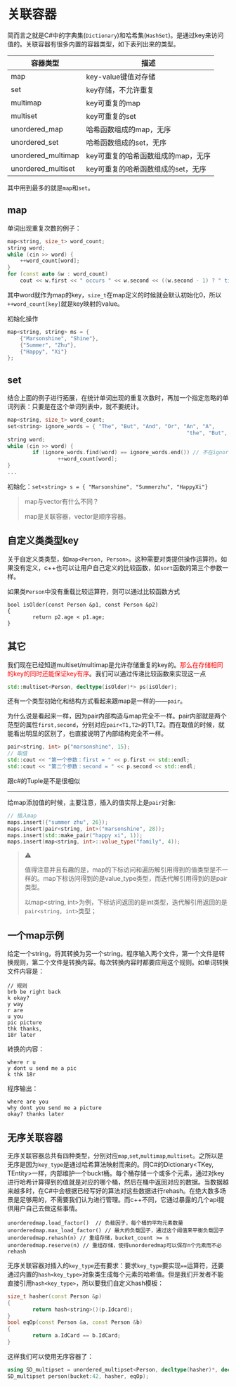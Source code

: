 # 关联容器

简而言之就是C#中的字典集(`Dictionary`)和哈希集(`HashSet`)。是通过key来访问值的。关联容器有很多内置的容器类型，如下表列出来的类型。

| 容器类型           | 描述                               |
| ------------------ | ---------------------------------- |
| map                | key-value键值对存储                |
| set                | key存储，不允许重复                |
| multimap           | key可重复的map                     |
| multiset           | key可重复的set                     |
| unordered_map      | 哈希函数组成的map，无序            |
| unordered_set      | 哈希函数组成的set，无序            |
| unordered_multimap | key可重复的哈希函数组成的map，无序 |
| unordered_multiset | key可重复的哈希函数组成的set，无序 |

其中用到最多的就是`map`和`set`。

## map

单词出现重复次数的例子：

```c++
map<string, size_t> word_count;
string word;
while (cin >> word) {
	++word_count[word];
}
for (const auto &w : word_count)
	cout << w.first << " occurs " << w.second << ((w.second - 1) ? " times" : " time") << endl;
```

其中word就作为map的key，`size_t`在map定义的时候就会默认初始化0，所以`++word_count[key]`就是key映射的value。

初始化操作

```c++
map<string, string> ms = {
    {"Marsonshine", "Shine"},
    {"Summer", "Zhu"},
    {"Happy", "Xi"}
};
```

## set

结合上面的例子进行拓展，在统计单词出现的重复次数时，再加一个指定忽略的单词列表：只要是在这个单词列表中，就不要统计。

```c++
map<string, size_t> word_count;
set<string> ignore_words = { "The", "But", "And", "Or", "An", "A", 
														 "the", "But", "and", "or", "an", "a"} // 当然我们也可以直接用标准函数tolower来达到忽略大小写的目的
string word;
while (cin >> word) {
		if (ignore_words.find(word) == ignore_words.end()) // 不在ignore_words中，则统计
				++word_count[word];
}
...
```

初始化：`set<string> s = { "Marsonshine", "Summerzhu", "HappyXi"}`
> map与vector有什么不同？
>
> map是关联容器，vector是顺序容器。

## 自定义类类型key

关于自定义类类型，如`map<Person, Person>`。这种需要对类提供操作运算符。如果没有定义，c++也可以让用户自己定义的比较函数，如`sort`函数的第三个参数一样。

如果类`Person`中没有重载比较运算符，则可以通过比较函数方式

```
bool isOlder(const Person &p1, const Person &p2)
{
		return p2.age < p1.age;
}
```

## 其它

我们现在已经知道multiset/multimap是允许存储重复的key的。<font color="red">那么在存储相同的key的同时还能保证key有序</font>。我们可以通过传递比较函数来实现这一点

```c++
std::multiset<Person, decltype(isOlder)*> ps(isOlder);
```

还有一个类型初始化和结构方式看起来跟map是一样的——`pair`。

为什么说是看起来一样，因为pair内部构造与map完全不一样。pair内部就是两个范型的属性`first,second`，分别对应`pair<T1,T2>`的T1,T2。而在取值的时候，就能看出明显的区别了，也直接说明了内部结构完全不一样。

```c++
pair<string, int> p{"marsonshine", 15};
// 取值
std::cout << "第一个参数：first = " << p.first << std::endl;
std::cout << "第二个参数：second = " << p.second << std::endl;
```

跟c#的Tuple<T>是不是很相似

------

给map添加值的时候，主要注意，插入的值实际上是`pair`对象:

```c++
// 插入map
maps.insert({"summer zhu", 26});
maps.insert(pair<string, int>("marsonshine", 28));
maps.insert(std::make_pair("happy xi", 1));
maps.insert(map<string, int>::value_type("family", 4));
```

> ⚠️
>
> 值得注意并且有趣的是，map的下标访问和遍历解引用得到的值类型是不一样的。map下标访问得到的是value_type类型，而迭代解引用得到的是pair类型。
>
> 以map<string, int>为例，下标访问返回的是int类型，迭代解引用返回的是`pair<string, int>`类型；

## 一个map示例

给定一个string，将其转换为另一个string。程序输入两个文件，第一个文件是转换规则，第二个文件是转换内容。每次转换内容时都要应用这个规则。如单词转换文件内容是：

```
// 规则
brb be right back
k okay?
y way
r are
u you
pic picture
thk thanks,
18r later
```

转换的内容：

```
where r u
y dont u send me a pic
k thk 18r
```

程序输出：

```
where are you
why dont you send me a picture
okay? thanks later
```

## 无序关联容器

无序关联容器总共有四种类型，分别对应`map`,`set`,`multimap`,`multiset`。之所以是无序是因为`key_type`是通过哈希算法映射而来的。同C#的Dictionary<TKey, TEntity>一样，内部维护一个buckt桶。每个桶存储一个或多个元素，通过对key进行哈希计算得到的值就是对应的哪个桶，然后在桶中返回对应的数据。当数据越来越多时，在C#中会根据已经写好的算法对这些数据进行rehash。在绝大数多场景是足够用的，不需要我们认为进行管理。而c++不同，它通过暴露的几个api提供用户自己去做这些事情。

```
unorderedmap.load_factor()	// 负载因子，每个桶的平均元素数量
unorderedmap.max_load_factor() // 最大的负载因子，通过这个阈值来平衡负载因子
unorderedmap.rehash(n) // 重组存储，bucket_count >= n
unorderedmap.reserve(n) // 重组存储，使得unorderedmap可以保存n个元素而不必rehash
```

无序关联容器对插入的`key_type`还有要求：要求`key_type`要实现`==`运算符，还要通过内置的`hash<key_type>`对象类生成每个元素的哈希值。但是我们开发者不能直接引用`hash<key_type>`，所以要我们自定义hash模板：

```c++
size_t hasher(const Person &p)
{
		return hash<string>()(p.Idcard);
}
bool eqOp(const Person &a, const Person &b)
{
		return a.IdCard == b.IdCard;
}
```

这样我们可以使用无序容器了：

```c++
using SD_multipset = unordered_multipset<Person, decltype(hasher)*, decltype=(eqOp)*>;
SD_multipset person(bucket:42, hasher, eqOp);
```

